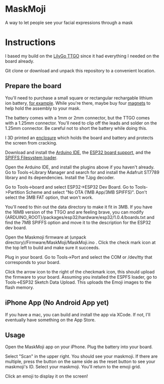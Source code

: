 # MaskMoji

A way to let people see your facial expressions through a mask

# Instructions

I based my build on the [LilyGo TTGO](https://www.tindie.com/products/ttgo/lilygor-ttgo-t-display/) since it had everything I needed on the board already.

Git clone or download and unpack this repository to a convenient location.

## Prepare the board

You'll need to purchase a small square or rectangular rechargable lithium ion battery, [for example](https://www.sparkfun.com/products/13851). While you're there, maybe buy four [magnets](https://www.sparkfun.com/products/8914) to help hold the assembly to your mask.

The battery comes with a 1mm or 2mm connector, but the TTGO comes with a 1.25mm connector. You'll need to clip off the leads and solder on the 1.25mm connector. Be careful not to short the battery while doing this.

I 3D printed an [enclosure](https://www.thingiverse.com/thing:4183337) which holds the board and battery and protects the screen from cracking.

Download and install the [Arduino IDE](https://arduino.cc), the [ESP32 board support](https://github.com/espressif/arduino-esp32/blob/master/docs/arduino-ide/boards_manager.md), and the [SPIFFS Filesystem loader](https://github.com/me-no-dev/arduino-esp32fs-plugin).

Open the Arduino IDE, and install the plugins above if you haven't already. Go to Tools->Library Manager and search for and install the Adafruit ST7789 library and its dependencies. Install the TJpg decoder.

Go to Tools->board and select ESP32->ESP32 Dev Board. Go to Tools->Partition Scheme and select "No OTA (1MB App/3MB SPIFFS)". Don't select the 3MB FAT option, that won't work.

You'll need to thin out the data directory to make it fit in 3MB. If you have the 16MB version of the TTGO and are feeling brave, you can modify {ARDUINO_ROOT}/packages/esp32/hardware/esp32/1.0.4/boards.txt and find the 7MB SPIFFS option and move it to the description for the ESP32 dev board.

Open the Maskmoji firmware at (unpack directory)/Firmware/MaskMoji/MaskMoji.ino . Click the check mark icon at the top left to build and make sure it succeeds.

Plug in your board. Go to Tools->Port and select the COM or /dev/tty that corresponds to your board.

Click the arrow icon to the right of the checkmark icon, this should upload the firmware to your board. Assuming you installed the ESPFS loader, go to Tools->ESP32 Sketch Data Upload. This uploads the Emoji images to the flash memory.

## iPhone App (No Android App yet)

If you have a mac, you can build and install the app via XCode. If not, I'll eventually have something on the App Store.

## Usage

Open the MaskMoji app on your iPhone.
Plug the battery into your board.

Select "Scan" in the upper right. You should see your maskmoji. If there are multiple, press the button on the same side as the reset button to see your maskmoji's ID. Select your maskmoji. You'll return to the emoji grid.

Click an emoji to display it on the screen!
